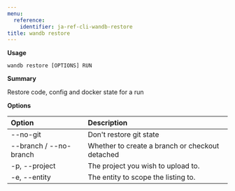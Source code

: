```yaml
---
menu:
  reference:
    identifier: ja-ref-cli-wandb-restore
title: wandb restore
---
```


**Usage**

`wandb restore [OPTIONS] RUN`

**Summary**

Restore code, config and docker state for a run


**Options**

| **Option** | **Description** |
| :--- | :--- |
| --no-git | Don't restore git state |
| --branch / --no-branch | Whether to create a branch or checkout detached |
| -p, --project | The project you wish to upload to. |
| -e, --entity | The entity to scope the listing to. |